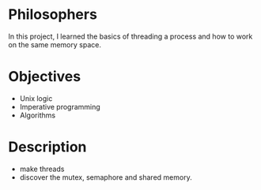 # Philosophers
In this project, I learned the basics of threading a process and how to work on the same memory space. 

# Objectives

- Unix logic 
- Imperative programming 
- Algorithms

# Description
- make threads
- discover the mutex, semaphore and shared memory.
